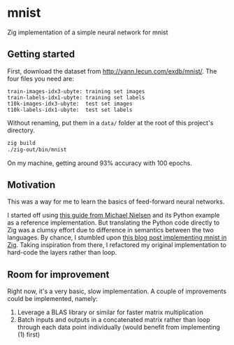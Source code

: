 # mnist

Zig implementation of a simple neural network for mnist

## Getting started

First, download the dataset from http://yann.lecun.com/exdb/mnist/. The four files you need are:

```
train-images-idx3-ubyte: training set images 
train-labels-idx1-ubyte: training set labels 
t10k-images-idx3-ubyte:  test set images 
t10k-labels-idx1-ubyte:  test set labels
```

Without renaming, put them in a `data/` folder at the root of this project's directory.

```sh
zig build
./zig-out/bin/mnist
```

On my machine, getting around 93% accuracy with 100 epochs.

## Motivation

This was a way for me to learn the basics of feed-forward neural networks. 

I started off using [this guide from Michael Nielsen](http://neuralnetworksanddeeplearning.com/index.html) and its Python example as a reference implementation. But translating the Python code directly to Zig was a clumsy effort due to difference in semantics between the two languages. By chance, I stumbled upon [this blog post implementing mnist in Zig](https://monadmonkey.com/dnns-from-scratch-in-zig). Taking inspiration from there, I refactored my original implementation to hard-code the layers rather than loop.

## Room for improvement

Right now, it's a very basic, slow implementation. A couple of improvements could be implemented, namely:

1. Leverage a BLAS library or similar for faster matrix multiplication
2. Batch inputs and outputs in a concatenated matrix rather than loop through each data point individually (would benefit from implementing (1) first)
